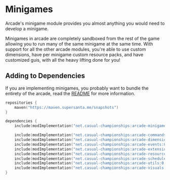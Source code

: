 # Minigames

Arcade's minigame module provides you almost anything you would need to develop a minigame.

Minigames in arcade are completely sandboxed from the rest of the game allowing you to
run many of the same minigame at the same time. 
With support for all the other arcade modules, you're able to use custom dimensions,
have per minigame custom resource packs, and have customized guis, with all the heavy
lifting done for you!

## Adding to Dependencies

If you are implementing minigames, you probably want to bundle the entirety of the arcade,
read the [README](../../README.md) for more information.

```kts
repositories {
    maven("https://maven.supersanta.me/snapshots")
}

dependencies {
    include(modImplementation("net.casual-championships:arcade-minigames:0.3.0-alpha.2+1.21.1")!!)

    include(modImplementation("net.casual-championships:arcade-commands:0.3.0-alpha.2+1.21.1")!!)
    include(modImplementation("net.casual-championships:arcade-dimensions:0.3.0-alpha.2+1.21.1")!!)
    include(modImplementation("net.casual-championships:arcade-events:0.3.0-alpha.2+1.21.1")!!)
    include(modImplementation("net.casual-championships:arcade-extensions:0.3.0-alpha.2+1.21.1")!!)
    include(modImplementation("net.casual-championships:arcade-resource-pack:0.3.0-alpha.2+1.21.1")!!)
    include(modImplementation("net.casual-championships:arcade-scheduler:0.3.0-alpha.2+1.21.1")!!)
    include(modImplementation("net.casual-championships:arcade-utils:0.3.0-alpha.2+1.21.1")!!)
    include(modImplementation("net.casual-championships:arcade-visuals:0.3.0-alpha.2+1.21.1")!!)
}
```
